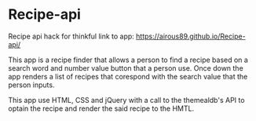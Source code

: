 # Recipe-api
Recipe api hack for thinkful
link to app: https://airous89.github.io/Recipe-api/


This app is a recipe finder that allows a person to find a recipe based on a search word and number value button that a person use. Once down
the app renders a list of recipes that corespond with the search value that the person inputs.

This app use HTML, CSS and jQuery with a call to the themealdb's API to optain the recipe and render the said recipe to the HMTL. 
